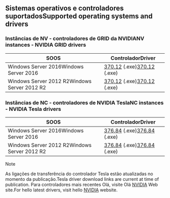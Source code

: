 ## <a name="supported-operating-systems-and-drivers"></a><span data-ttu-id="377dc-101">Sistemas operativos e controladores suportados</span><span class="sxs-lookup"><span data-stu-id="377dc-101">Supported operating systems and drivers</span></span>

### <a name="nv-instances---nvidia-grid-drivers"></a><span data-ttu-id="377dc-102">Instâncias de NV - controladores de GRID da NVIDIA</span><span class="sxs-lookup"><span data-stu-id="377dc-102">NV instances - NVIDIA GRID drivers</span></span>

| <span data-ttu-id="377dc-103">SO</span><span class="sxs-lookup"><span data-stu-id="377dc-103">OS</span></span> | <span data-ttu-id="377dc-104">Controlador</span><span class="sxs-lookup"><span data-stu-id="377dc-104">Driver</span></span> |
| -------- |------------- |
| <span data-ttu-id="377dc-105">Windows Server 2016</span><span class="sxs-lookup"><span data-stu-id="377dc-105">Windows Server 2016</span></span> | <span data-ttu-id="377dc-106">[370.12](https://go.microsoft.com/fwlink/?linkid=836843) (.exe)</span><span class="sxs-lookup"><span data-stu-id="377dc-106">[370.12](https://go.microsoft.com/fwlink/?linkid=836843) (.exe)</span></span> |
| <span data-ttu-id="377dc-107">Windows Server 2012 R2</span><span class="sxs-lookup"><span data-stu-id="377dc-107">Windows Server 2012 R2</span></span> | <span data-ttu-id="377dc-108">[370.12](https://go.microsoft.com/fwlink/?linkid=836844) (.exe)</span><span class="sxs-lookup"><span data-stu-id="377dc-108">[370.12](https://go.microsoft.com/fwlink/?linkid=836844) (.exe)</span></span>  |

### <a name="nc-instances---nvidia-tesla-drivers"></a><span data-ttu-id="377dc-109">Instâncias de NC - controladores de NVIDIA Tesla</span><span class="sxs-lookup"><span data-stu-id="377dc-109">NC instances - NVIDIA Tesla drivers</span></span>

| <span data-ttu-id="377dc-110">SO</span><span class="sxs-lookup"><span data-stu-id="377dc-110">OS</span></span> | <span data-ttu-id="377dc-111">Controlador</span><span class="sxs-lookup"><span data-stu-id="377dc-111">Driver</span></span> |
| -------- |------------- |
| <span data-ttu-id="377dc-112">Windows Server 2016</span><span class="sxs-lookup"><span data-stu-id="377dc-112">Windows Server 2016</span></span> | <span data-ttu-id="377dc-113">[376.84](http://us.download.nvidia.com/Windows/Quadro_Certified/376.84/376.84-tesla-desktop-winserver2016-international-whql.exe) (.exe)</span><span class="sxs-lookup"><span data-stu-id="377dc-113">[376.84](http://us.download.nvidia.com/Windows/Quadro_Certified/376.84/376.84-tesla-desktop-winserver2016-international-whql.exe) (.exe)</span></span> |
| <span data-ttu-id="377dc-114">Windows Server 2012 R2</span><span class="sxs-lookup"><span data-stu-id="377dc-114">Windows Server 2012 R2</span></span> | <span data-ttu-id="377dc-115">[376.84](http://us.download.nvidia.com/Windows/Quadro_Certified/376.84/376.84-tesla-desktop-winserver2008-2012r2-64bit-international-whql.exe) (.exe)</span><span class="sxs-lookup"><span data-stu-id="377dc-115">[376.84](http://us.download.nvidia.com/Windows/Quadro_Certified/376.84/376.84-tesla-desktop-winserver2008-2012r2-64bit-international-whql.exe) (.exe)</span></span> |

> [!NOTE]
> <span data-ttu-id="377dc-116">As ligações de transferência do controlador Tesla estão atualizadas no momento da publicação.</span><span class="sxs-lookup"><span data-stu-id="377dc-116">Tesla driver download links are current at time of publication.</span></span> <span data-ttu-id="377dc-117">Para controladores mais recentes Olá, visite Olá [NVIDIA](http://www.nvidia.com/) Web site.</span><span class="sxs-lookup"><span data-stu-id="377dc-117">For hello latest drivers, visit hello [NVIDIA](http://www.nvidia.com/) website.</span></span>
>